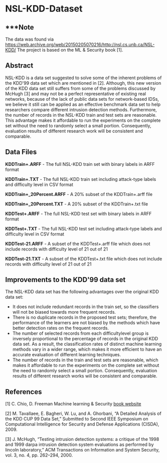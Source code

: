 # NSL-KDD-Dataset

***Note
-------
The data was found via  https://web.archive.org/web/20150205070216/http://nsl.cs.unb.ca/NSL-KDD/
The project is based on the ML & Security book [1].

Abstract
--------
NSL-KDD is a data set suggested to solve some of the inherent problems of the KDD'99 data set which are mentioned in [2]. Although, this new version of the KDD data set still suffers from some of the problems discussed by McHugh [3] and may not be a perfect representative of existing real networks, because of the lack of public data sets for network-based IDSs, we believe it still can be applied as an effective benchmark data set to help researchers compare different intrusion detection methods. Furthermore, the number of records in the NSL-KDD train and test sets are reasonable. This advantage makes it affordable to run the experiments on the complete set without the need to randomly select a small portion. Consequently, evaluation results of different research work will be consistent and comparable.

Data Files
----------

**KDDTrain+.ARFF** - The full NSL-KDD train set with binary labels in ARFF format

**KDDTrain+.TXT** - The full NSL-KDD train set including attack-type labels and difficulty level in CSV format

**KDDTrain+_20Percent.ARFF** - A 20% subset of the KDDTrain+.arff file

**KDDTrain+_20Percent.TXT** - A 20% subset of the KDDTrain+.txt file

**KDDTest+.ARFF** - The full NSL-KDD test set with binary labels in ARFF format

**KDDTest+.TXT** - The full NSL-KDD test set including attack-type labels and difficulty level in CSV format

**KDDTest-21.ARFF** - A subset of the KDDTest+.arff file which does not include records with difficulty level of 21 out of 21

**KDDTest-21.TXT** - A subset of the KDDTest+.txt file which does not include records with difficulty level of 21 out of 21


Improvements to the KDD'99 data set
-----------------------------------
The NSL-KDD data set has the following advantages over the original KDD data set:
*	It does not include redundant records in the train set, so the classifiers will not be biased towards more frequent records.
* There is no duplicate records in the proposed test sets; therefore, the performance of the learners are not biased by the methods which have better detection rates on the frequent records.
* The number of selected records from each difficultylevel group is inversely proportional to the percentage of records in the original KDD data set. As a result, the classification rates of distinct machine learning methods vary in a wider range, which makes it more efficient to have an accurate evaluation of different learning techniques.
* The number of records in the train and test sets are reasonable, which makes it affordable to run the experiments on the complete set without the need to randomly select a small portion. Consequently, evaluation results of different research works will be consistent and comparable.


References
----------
[1] C. Chio, D. Freeman Machine learning & Security [book website](https://mlsec.net/)

[2] M. Tavallaee, E. Bagheri, W. Lu, and A. Ghorbani, “A Detailed Analysis of the KDD CUP 99 Data Set,” Submitted to Second IEEE Symposium on Computational Intelligence for Security and Defense Applications (CISDA), 2009. 

[3] J. McHugh, “Testing intrusion detection systems: a critique of the 1998 and 1999 darpa intrusion detection system evaluations as performed by lincoln laboratory,” ACM Transactions on Information and System Security, vol. 3, no. 4, pp. 262–294, 2000.
